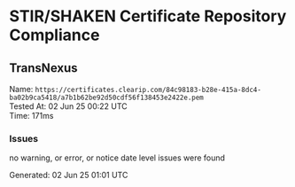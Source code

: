 # STIR/SHAKEN Certificate Repository Compliance

## TransNexus

Name: `https://certificates.clearip.com/84c98183-b28e-415a-8dc4-ba02b9ca5418/a7b1b62be92d50cdf56f138453e2422e.pem`\
Tested At: 02 Jun 25 00:22 UTC\
Time: 171ms

### Issues

no warning, or error, or notice date level issues were found

Generated: 02 Jun 25 01:01 UTC